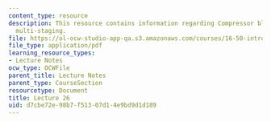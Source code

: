 ```yaml
---
content_type: resource
description: This resource contains information regarding Compressor blading; design;
  multi-staging.
file: https://ol-ocw-studio-app-qa.s3.amazonaws.com/courses/16-50-introduction-to-propulsion-systems-spring-2012/d7cbe72e98b7f51307d14e9bd9d1d189_MIT16_50S12_lec26.pdf
file_type: application/pdf
learning_resource_types:
- Lecture Notes
ocw_type: OCWFile
parent_title: Lecture Notes
parent_type: CourseSection
resourcetype: Document
title: Lecture 26
uid: d7cbe72e-98b7-f513-07d1-4e9bd9d1d189
---
```


